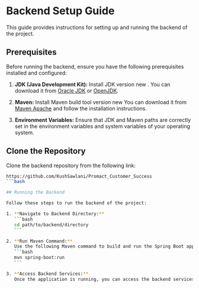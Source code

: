 # Backend Setup Guide

This guide provides instructions for setting up and running the backend of the project.

## Prerequisites

Before running the backend, ensure you have the following prerequisites installed and configured:

1. **JDK (Java Development Kit):** Install JDK version new . You can download it from [Oracle JDK](https://www.oracle.com/java/technologies/javase-jdk11-downloads.html) or [OpenJDK](https://adoptopenjdk.net/).

2. **Maven:** Install Maven build tool version new  You can download it from [Maven Apache](https://maven.apache.org/download.cgi) and follow the installation instructions.

3. **Environment Variables:** Ensure that JDK and Maven paths are correctly set in the environment variables and system variables of your operating system.

## Clone the Repository

Clone the backend repository from the following link:
 ```bash
https://github.com/KushSawlani/Promact_Customer_Success
 ```bash

## Running the Backend

Follow these steps to run the backend of the project:

1. **Navigate to Backend Directory:**
    ```bash
    cd path/to/backend/directory
    ```

2. **Run Maven Command:**
    Use the following Maven command to build and run the Spring Boot application:
    ```bash
    mvn spring-boot:run
    ```

3. **Access Backend Services:**
    Once the application is running, you can access the backend services via the specified endpoints and ports, typically `http://localhost:8081`.



